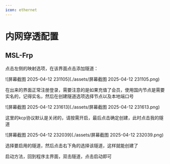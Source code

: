 ```yaml
---
icon: ethernet
---
```

# 内网穿透配置

## MSL-Frp

点击左侧的映射选项，在该界面点击添加隧道：

![屏幕截图 2025-04-12 231105](./assets/屏幕截图 2025-04-12 231105.png)

在出来的界面正常注册登录，需要注意的是如果充值了会员，使用国内节点是需要实名的，记得实名，然后在创建隧道选项选择节点以及本地端口号

![屏幕截图 2025-04-12 231613](./assets/屏幕截图 2025-04-12 231613.png)

这里的kcp协议默认是关闭的，请按需开启，最后点击确定创建，此时点击我的隧道

![屏幕截图 2025-04-12 232039](./assets/屏幕截图 2025-04-12 232039.png)

选择要启用的隧道，然后点击右下角的选择该隧道，这样就能创建了

启动方法，回到程序主界面，双击隧道，点击启动即可
